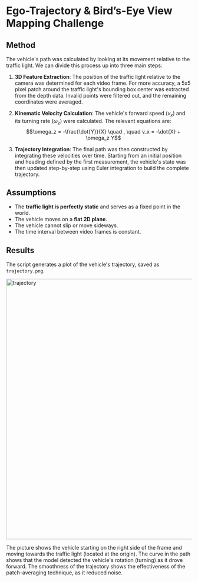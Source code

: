 # Ego-Trajectory & Bird’s-Eye View Mapping Challenge

## Method

The vehicle's path was calculated by looking at its movement relative to the traffic light. We can divide this process up into three main steps:

1.  **3D Feature Extraction**: The position of the traffic light relative to the camera was determined for each video frame. For more accuracy, a 5x5 pixel patch around the traffic light's bounding box center was extracted from the depth data. Invalid points were filtered out, and the remaining coordinates were averaged.

2.  **Kinematic Velocity Calculation**: The vehicle's forward speed ($v_x$) and its turning rate ($\omega_z$) were calculated. The relevant equations are:
    $$\omega_z = -\frac{\dot{Y}}{X} \quad , \quad v_x = -\dot{X} + \omega_z Y$$

3.  **Trajectory Integration**: The final path was then constructed by integrating these velocities over time. Starting from an initial position and heading defined by the first measurement, the vehicle's state was then updated step-by-step using Euler integration to build the complete trajectory.

## Assumptions

* The **traffic light is perfectly static** and serves as a fixed point in the world.
* The vehicle moves on a **flat 2D plane**.
* The vehicle cannot slip or move sideways.
* The time interval between video frames is constant.

## Results

The script generates a plot of the vehicle's trajectory, saved as `trajectory.png`.

<img width="2531" height="708" alt="trajectory" src="https://github.com/user-attachments/assets/3da494ac-395c-491b-a326-ea6bc65eab6c" />

The picture shows the vehicle starting on the right side of the frame and moving towards the traffic light (located at the origin). The curve in the path shows that the model detected the vehicle's rotation (turning) as it drove forward. The smoothness of the trajectory shows the effectiveness of the patch-averaging technique, as it reduced noise. 
